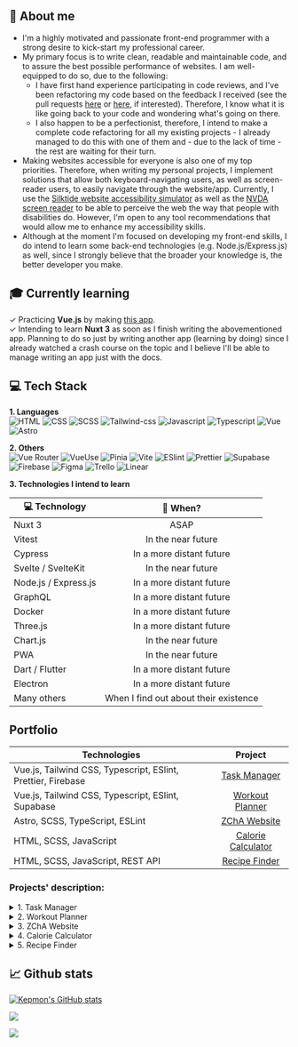 ## 🙋️ About me
* I'm a highly motivated and passionate front-end programmer with a strong desire to kick-start my professional career. 
* My primary focus is to write clean, readable and maintainable code, and to assure the best possible performance of websites. I am well-equipped to do so, due to the following:
    * I have first hand experience participating in code reviews, and I've been refactoring my code based on the feedback I received (see the pull requests [here](https://github.com/Kepmon/Website_ZChA/pulls) or [here](https://github.com/Kepmon/task-manager/pulls), if interested). Therefore, I know what it is like going back to your code and wondering what's going on there.
    * I also happen to be a perfectionist, therefore, I intend to make a complete code refactoring for all my existing projects - I already managed to do this with one of them and - due to the lack of time - the rest are waiting for their turn.
* Making websites accessible for everyone is also one of my top priorities. Therefore, when writing my personal projects, I implement solutions that allow both keyboard-navigating users, as well as screen-reader users, to easily navigate through the website/app. Currently, I use the [Silktide website accessibility simulator](https://chrome.google.com/webstore/detail/silktide-website-accessib/okcpiimdfkpkjcbihbmhppldhiebhhaf) as well as the [NVDA screen reader](https://www.nvaccess.org/download/) to be able to perceive the web the way that people with disabilities do. However, I'm open to any tool recommendations that would allow me to enhance my accessibility skills.
* Although at the moment I'm focused on developing my front-end skills, I do intend to learn some back-end technologies (e.g. Node.js/Express.js) as well, since I strongly believe that the broader your knowledge is, the better developer you make.

## 🎓 Currently learning
✓ Practicing **Vue.js** by making [this app](https://github.com/Kepmon/task-manager).  
✓ Intending to learn **Nuxt 3** as soon as I finish writing the abovementioned app. Planning to do so just by writing another app (learning by doing) since I already watched a crash course on the topic and I believe I'll be able to manage writing an app just with the docs.

## 💻 Tech Stack
**1. Languages**  
![HTML](https://img.shields.io/badge/HTML-E34F26?style=for-the-badge&logo=html5&logoColor=white)
![CSS](https://img.shields.io/badge/CSS-1572B6?style=for-the-badge&logo=css3&logoColor=white)
![SCSS](https://img.shields.io/badge/SCSS-CC6699?style=for-the-badge&logo=sass&logoColor=white)
![Tailwind-css](https://img.shields.io/badge/TailwindCSS-06B6D4?style=for-the-badge&logo=tailwindcss&logoColor=white)
![Javascript](https://img.shields.io/badge/Javascript-F7DF1E?style=for-the-badge&logo=javascript&logoColor=black)
![Typescript](https://img.shields.io/badge/Typescript-007ACC?style=for-the-badge&logo=typescript&logoColor=white)
![Vue](https://img.shields.io/badge/Vue-4FC08D?style=for-the-badge&logo=vuedotjs&logoColor=white)
![Astro](https://img.shields.io/badge/Astro-FF5D01?style=for-the-badge&logo=astro&logoColor=white)


**2. Others**  
![Vue Router](https://img.shields.io/badge/Vue%20Router-4FC08D?style=for-the-badge&logo=vuedotjs&logoColor=white)
![VueUse](https://custom-icon-badges.demolab.com/badge/VueUse-4FC08D?style=for-the-badge&&logo=vueuse&logoColor=white)
![Pinia](https://custom-icon-badges.demolab.com/badge/Pinia-333?style=for-the-badge&&logo=pinia)
![Vite](https://img.shields.io/badge/Vite-646CFF?style=for-the-badge&&logo=vite&logoColor=white)
![ESlint](https://img.shields.io/badge/ESlint-4B32C3?style=for-the-badge&logo=eslint&logoColor=white)
![Prettier](https://img.shields.io/badge/Prettier-F7B93E?style=for-the-badge&logo=prettier&logoColor=white)
![Supabase](https://img.shields.io/badge/Supabase-3FCF8E?style=for-the-badge&logo=supabase&logoColor=white)
![Firebase](https://img.shields.io/badge/Firebase-FFCA28?style=for-the-badge&logo=firebase&logoColor=white)
![Figma](https://img.shields.io/badge/Figma-F24E1E?style=for-the-badge&logo=figma&logoColor=white)
![Trello](https://img.shields.io/badge/Trello-0052CC?style=for-the-badge&logo=trello&logoColor=white)
![Linear](https://img.shields.io/badge/Linear-5E6AD2?style=for-the-badge&logo=linear&logoColor=white)

**3. Technologies I intend to learn** 

| 💻 Technology | 🤔 When?    |
| ------------- |:----------------:|
| Nuxt 3 | ASAP |
| Vitest | In the near future |
| Cypress | In a more distant future |
| Svelte / SvelteKit| In the near future |
| Node.js / Express.js | In a more distant future |
| GraphQL | In a more distant future |
| Docker | In a more distant future |
| Three.js | In a more distant future |
| Chart.js | In the near future |
| PWA | In the near future |
| Dart / Flutter | In a more distant future |
| Electron | In a more distant future |
| Many others | When I find out about their existence |

## Portfolio
| Technologies | Project |
| ------------- |:----------------:|
| Vue.js, Tailwind CSS, Typescript, ESlint, Prettier, Firebase |[Task Manager](https://github.com/Kepmon/task-manager)|
| Vue.js, Tailwind CSS, Typescript, ESlint, Supabase |[Workout Planner](https://github.com/Kepmon/Workout-planner)|
| Astro, SCSS, TypeScript, ESLint | [ZChA Website](https://github.com/Kepmon/Website_ZChA) |
| HTML, SCSS, JavaScript |[Calorie Calculator](https://github.com/Kepmon/Caloric_calculator)|
| HTML, SCSS, JavaScript, REST API |[Recipe Finder](https://github.com/Kepmon/Recipe_finder)|

### Projects' description:
<details>
  <summary>1. Task Manager</summary>
  
  #### Status
  _In progress_

  #### Description  
The website/app is a [Frontendmentor Challenge](https://www.frontendmentor.io/challenges/kanban-task-management-web-app-wgQLt-HlbB) and currently it is still being created. The main purpose of writing this app is practicing Vue and TypeScript. Usually, I prefer to create my own projects, instead of making use of the Frontendmentor challenges, however, I decided to take this one for several reasons:
* When I discovered Trello, I thought I'd like to write a similar app. But I don't feel that I have a good eye for design and I didn't want to spend much time on designing the app anyway. Therefore, when I accidentally found this challenge on Frontendmentor I thought this would be a perfect solution for me.
* I felt like I actually should practice working with design files, since it is my understanding that it is what I would be doing in an actual job.
* I believe this app would be an interesting base for converting to a desktop app, using Electron, which I intend to learn in the future.

Apart from the functionality proposed by the Frontendmentor creators, I decided to enhance it by connecting the project to Firebase, so users are able to create an account and store their data. 
</details>

<details>
  <summary>2. Workout Planner</summary>

  #### Status
  _Needing minor refactoring_

  #### Description  
The website was created with the intent of practicing Vue. Initially written with Options API and JavaScript but rewritten later on to Composition API and Typescript. The website allows to create workout routines and was connected to Supabase, so the user can create and store their workouts.

Still needing an improvement of some UX and accessibility aspects, which is intended to be done in the future.
</details>

<details>
  <summary>3. ZChA Website</summary>

  #### Status
  _Finished for now but may be further refactored in the future_

  #### Description  
This website was my first one, created to gain some experience in
coding after finishing a number of courses on HTML, CSS, and JS. Inspired by
the actual Department’s website but adapted to the newest standards of
coding.

About a half a year from finishing it, I recognized that it required a complete
code refactoring, which has been done recently, so the website meets the criteria of
the code maintainability, performance, and accessibility to the highest possible
level.

Although it's a simple website, it reflects well my current knowledge on the best practices of writing code.
</details>

<details>
  <summary>4. Calorie Calculator</summary>

  #### Status
  _Needing major refactoring_

  #### Description  
The main purpose of creating this website was to practice some JS, during my learning process. However, I also intended to address some elements that I found to be lacking in similar calculators available online. As the name implies, the website provides the caloric demand based on the data provided by a user.

Since the website was written over half a year ago, it requires a major refactoring, with a particular emphasis on the code quality and accessibility. Intended to be rewritten with TypeScript, ESLint, and – possibly – Astro and Tailwind CSS.
</details>

<details>
  <summary>5. Recipe Finder</summary>

  #### Status
  _Needing major refactoring_

  #### Description  
The main purpose of creating this website was to practice working with the REST API, during my learning process. The website serves for finding recipes based on criteria provided by a user.  

This website also needs major improvements, with a particular emphasis on its design. As for the code, part of it was reviewed by an experienced developer (outside Github, so there are no pull requests), however, there is probably much room for improvement in it as well. Intended to be done in the future, using TypeScript, ESLint, and – possibly – Astro and Tailwind CSS.
</details>


## 📈 Github stats
[![Kepmon's GitHub stats](https://github-readme-stats.vercel.app/api?username=Kepmon&show_icons=true&theme=onedark)](https://github.com/Kepmon/github-readme-stats)


![](https://github-readme-streak-stats.herokuapp.com/?user=Kepmon&theme=dark&hide_border=true)


![](https://github-readme-stats.vercel.app/api/top-langs/?username=Kepmon&theme=dark&hide_border=false&include_all_commits=true&count_private=false&layout=compact)
